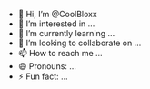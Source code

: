 - 👋 Hi, I’m @CoolBloxx
- 👀 I’m interested in ...
- 🌱 I’m currently learning ...
- 💞️ I’m looking to collaborate on ...
- 📫 How to reach me ...
- 😄 Pronouns: ...
- ⚡ Fun fact: ...

<!---
CoolBloxx/CoolBloxx is a ✨ special ✨ repository because its `README.md` (this file) appears on your GitHub profile.
You can click the Preview link to take a look at your changes.
--->
